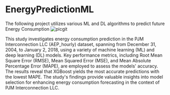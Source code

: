 # EnergyPredictionML
The following project utilizes various ML and DL algorithms to predict future Energy Consumption
![picgit](https://github.com/ShashankAQ/EnergyPredictionML/assets/139737140/87f460d8-47c3-4c11-ac4a-0076ee806395)

This study investigates energy consumption prediction in the PJM Interconnection LLC (AEP_hourly) dataset, spanning from December 31, 2004, to January 2, 2018, using a variety of machine learning (ML) and deep learning (DL) models. Key performance metrics, including Root Mean Square Error (RMSE), Mean Squared Error (MSE), and Mean Absolute Percentage Error (MAPE), are employed to assess the models' accuracy. The results reveal that XGBoost yields the most accurate predictions with the lowest MAPE. The study's findings provide valuable insights into model selection for enhancing energy consumption forecasting in the context of PJM Interconnection LLC.
